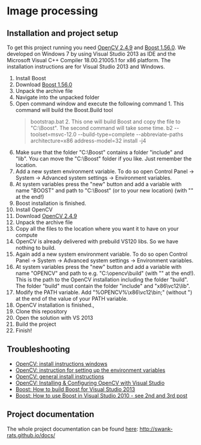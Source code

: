 Image processing
================

Installation and project setup
-------------------
To get this project running you need [OpenCV 2.4.9](http://opencv.org/) and [Boost 1.56.0](http://www.boost.org/). We developed on Windows 7 by using Visual Studio 2013 as IDE and the Microsoft Visual C++ Compiler 18.00.21005.1 for x86 platform. The installation instructions are for Visual Studio 2013 and Windows. 

1. Install Boost
  1. Download [Boost 1.56.0](http://www.boost.org/)
  2. Unpack the archive file
  3. Navigate into the unpacked folder
  4. Open command window and execute the following command
    1. This command will build the Boost.Build tool
      > bootstrap.bat
    2. This one will build Boost and copy the file to "C:\Boost". The second command will take some time.
      > b2 --toolset=msvc-12.0 --build-type=complete --abbreviate-paths architecture=x86 address-model=32 install -j4
  5. Make sure that the folder "C:\Boost" contains a folder "include" and "lib". You can move the "C:\Boost" folder if you like. Just remember the location.
  7. Add a new system environment variable. To do so open Control Panel -> System -> Advanced system settings -> Environment variables.
  8. At system variables press the "new" button and add a variable with name "BOOST" and path to "C:\Boost\" (or to your new location) (with "\" at the end!)
  9. Boost installation is finished.
2. Install OpenCV
  1. Download [OpenCV 2.4.9](http://opencv.org/)
  2. Unpack the archive file
  3. Copy all the files to the location where you want it to have on your compute
  4. OpenCV is already delivered with prebuild VS120 libs. So we have nothing to build.
  5. Again add a new system environment variable. To do so open Control Panel -> System -> Advanced system settings -> Environment variables.
  6. At system variables press the "new" button and add a variable with name "OPENCV" and path to e.g. "C:\opencv\build\" (with "\" at the end!). This is the path to the OpenCV installation including the folder "build". The folder "build" must contain the folder "include" and "x86\vc12\lib". 
  7. Modify the PATH variable. Add "%OPENCV%\x86\vc12\bin;" (without ") at the end of the value of your PATH variable.
  8. OpenCV installation is finished.,
3. Clone this repository
4. Open the solution with VS 2013
5. Build the project
6. Finish!
  
Troubleshooting
-------------------
  * [OpenCV: install instructions windows](http://docs.opencv.org/doc/tutorials/introduction/windows_install/windows_install.html#windows-installation)
  * [OpenCV: instruction for setting up the environment variables](http://docs.opencv.org/doc/tutorials/introduction/windows_install/windows_install.html#windowssetpathandenviromentvariable)
  * [OpenCV: general install instructions](http://docs.opencv.org/doc/tutorials/introduction/table_of_content_introduction/table_of_content_introduction.html)
  * [OpenCV: Installing & Configuring OpenCV with Visual Studio](http://opencv-srf.blogspot.co.at/2013/05/installing-configuring-opencv-with-vs.html)
  * [Boost: How to build Boost for Visual Studio 2013](http://choorucode.com/2014/06/06/how-to-build-boost-for-visual-studio-2013/)
  * [Boost: How to use Boost in Visual Studio 2010 - see 2nd and 3rd post](http://stackoverflow.com/questions/2629421/how-to-use-boost-in-visual-studio-2010)


Project documentation
-------------------
The whole project documentation can be found [here](http://swank-rats.github.io/docs): http://swank-rats.github.io/docs/
